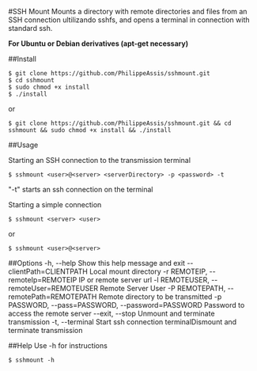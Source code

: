 #SSH Mount
Mounts a directory with remote directories and files from an SSH connection ultilizando sshfs, and opens a terminal in connection with standard ssh.

**For Ubuntu or Debian derivatives (apt-get necessary)**

##Install

```shell
$ git clone https://github.com/PhilippeAssis/sshmount.git
$ cd sshmount
$ sudo chmod +x install
$ ./install
```
or
```shell
$ git clone https://github.com/PhilippeAssis/sshmount.git && cd sshmount && sudo chmod +x install && ./install
```

##Usage

Starting an SSH connection to the transmission terminal

```shell
$ sshmount <user>@<server> <serverDirectory> -p <password> -t
```

"-t" starts an ssh connection on the terminal

Starting a simple connection
```shell
$ sshmount <server> <user>
```
or
```shell
$ sshmount <user>@<server>
```

##Options
    -h, --help                                            Show this help message and exit
    --clientPath=CLIENTPATH                               Local mount directory
    -r REMOTEIP, --remoteIp=REMOTEIP                      IP or remote server url
    -l REMOTEUSER, --remoteUser=REMOTEUSER                Remote Server User
    -P REMOTEPATH, --remotePath=REMOTEPATH                Remote directory to be transmitted
    -p PASSWORD, --pass=PASSWORD, --password=PASSWORD     Password to access the remote server
    --exit, --stop                                        Unmount and terminate transmission
    -t, --terminal                                        Start ssh connection terminalDismount and terminate transmission


##Help
Use -h for instructions
```shell
$ sshmount -h
```
